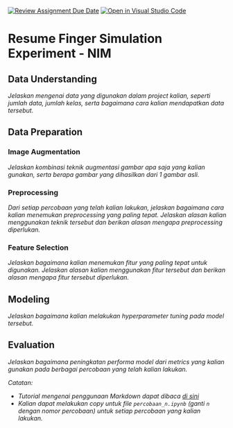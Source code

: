 [![Review Assignment Due Date](https://classroom.github.com/assets/deadline-readme-button-24ddc0f5d75046c5622901739e7c5dd533143b0c8e959d652212380cedb1ea36.svg)](https://classroom.github.com/a/2yPsYsV7)
[![Open in Visual Studio Code](https://classroom.github.com/assets/open-in-vscode-718a45dd9cf7e7f842a935f5ebbe5719a5e09af4491e668f4dbf3b35d5cca122.svg)](https://classroom.github.com/online_ide?assignment_repo_id=15155949&assignment_repo_type=AssignmentRepo)
# Resume Finger Simulation Experiment - NIM


## Data Understanding

_Jelaskan mengenai data yang digunakan dalam project kalian, seperti jumlah data, jumlah kelas, serta bagaimana cara kalian mendapatkan data tersebut._

## Data Preparation

### Image Augmentation

_Jelaskan kombinasi teknik augmentasi gambar apa saja yang kalian gunakan, serta berapa gambar yang dihasilkan dari 1 gambar asli._

### Preprocessing

_Dari setiap percobaan yang telah kalian lakukan, jelaskan bagaimana cara kalian menemukan preprocessing yang paling tepat. Jelaskan alasan kalian menggunakan teknik tersebut dan berikan alasan mengapa preprocessing diperlukan._

### Feature Selection

_Jelaskan bagaimana kalian menemukan fitur yang paling tepat untuk digunakan. Jelaskan alasan kalian menggunakan fitur tersebut dan berikan alasan mengapa fitur tersebut diperlukan._

## Modeling

_Jelaskan bagaimana kalian melakukan hyperparameter tuning pada model tersebut._

## Evaluation
 
_Jelaskan bagaimana peningkatan performa model dari metrics yang kalian gunakan pada berbagai percobaan yang telah kalian lakukan._

_Catatan:_

- _Tutorial mengenai penggunaan Markdown dapat dibaca [di sini](https://guides.github.com/features/mastering-markdown/)_
- _Kalian dapat melakukan copy untuk file `percobaan_n.ipynb` (ganti `n` dengan nomor percobaan) untuk setiap percobaan yang kalian lakukan._